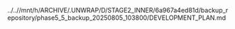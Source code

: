 ../..//mnt/h/ARCHIVE/.UNWRAP/D/STAGE2_INNER/6a967a4ed81d/backup_repository/phase5_5_backup_20250805_103800/DEVELOPMENT_PLAN.md